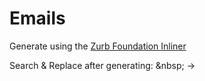 # Emails
Generate using the [Zurb Foundation Inliner](https://foundation.zurb.com/emails/inliner-v2.html)

Search & Replace after generating:
&amp;nbsp; -> &nbsp;
